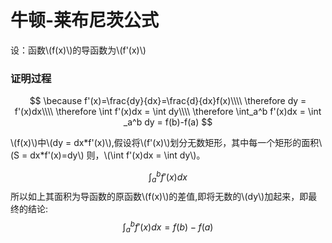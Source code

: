 # 牛顿-莱布尼茨公式

设：函数\\(f(x)\\)的导函数为\\(f'(x)\\)

### 证明过程
$$
\because f'(x)=\frac{dy}{dx}=\frac{d}{dx}f(x)\\\\
\therefore dy = f'(x)dx\\\\
\therefore \int f'(x)dx = \int dy\\\\
\therefore \int_a^b f'(x)dx = \int _a^b dy = f(b)-f(a)
$$

\\(f(x)\\)中\\(dy = dx\*f'(x)\\),假设将\\(f'(x)\\)划分无数矩形，其中每一个矩形的面积\\(S = dx\*f'(x)=dy\\)
则，\\(\int f'(x)dx = \int dy\\)。

$$
    \int _a^b f'(x)dx
$$
所以如上其面积为导函数的原函数\\(f(x)\\)的差值,即将无数的\\(dy\\)加起来，即最终的结论:
$$
    \int _a^b f'(x)dx = f(b)-f(a)
$$

